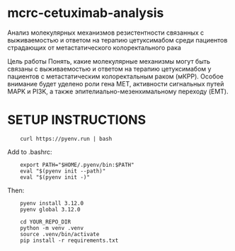 # mcrc-cetuximab-analysis

Анализ молекулярных механизмов резистентности связанных с выживаемостью и ответом на терапию цетуксимабом среди пациентов страдающих от метастатического колоректального рака

Цель работы
Понять, какие молекулярные механизмы могут быть связаны с выживаемостью и ответом на терапию цетуксимабом у пациентов с метастатическим колоректальным раком (мКРР). Особое внимание будет уделено роли гена MET, активности сигнальных путей MAPK и PI3K, а также эпителиально-мезенхимальному переходу (EMT).


# SETUP INSTRUCTIONS

        curl https://pyenv.run | bash

Add to .bashrc: 

        export PATH="$HOME/.pyenv/bin:$PATH"
        eval "$(pyenv init --path)"
        eval "$(pyenv init -)"

Then:

        pyenv install 3.12.0
        pyenv global 3.12.0 

        cd YOUR_REPO_DIR
        python -m venv .venv
        source .venv/bin/activate
        pip install -r requirements.txt